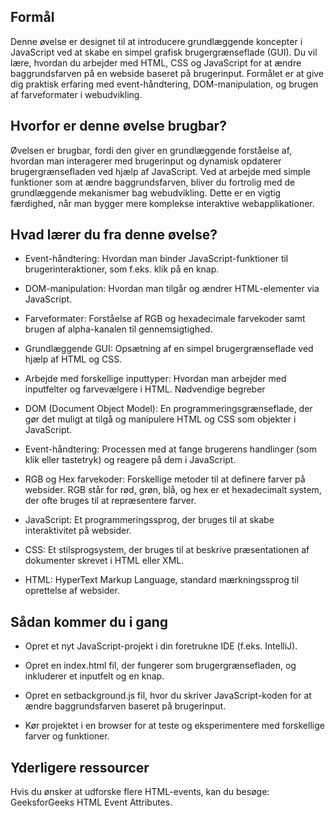 Formål
-----
Denne øvelse er designet til at introducere grundlæggende koncepter i JavaScript 
ved at skabe en simpel grafisk brugergrænseflade (GUI). 
Du vil lære, hvordan du arbejder med HTML, CSS og JavaScript for at ændre baggrundsfarven på en webside baseret på brugerinput. 
Formålet er at give dig praktisk erfaring med event-håndtering, DOM-manipulation, og brugen af farveformater i webudvikling.

Hvorfor er denne øvelse brugbar?
---------------------------------
Øvelsen er brugbar, fordi den giver en grundlæggende forståelse af, hvordan man interagerer med brugerinput og dynamisk opdaterer brugergrænsefladen ved hjælp af JavaScript. 
Ved at arbejde med simple funktioner som at ændre baggrundsfarven, bliver du fortrolig med de grundlæggende mekanismer bag webudvikling. 
Dette er en vigtig færdighed, når man bygger mere komplekse interaktive webapplikationer.

Hvad lærer du fra denne øvelse?
----------------------------------
* Event-håndtering: Hvordan man binder JavaScript-funktioner til brugerinteraktioner,
som f.eks. klik på en knap.

* DOM-manipulation: Hvordan man tilgår og ændrer HTML-elementer via JavaScript.

* Farveformater: Forståelse af RGB og hexadecimale farvekoder samt brugen af alpha-kanalen til gennemsigtighed.
  
* Grundlæggende GUI: Opsætning af en simpel brugergrænseflade ved hjælp af HTML og CSS.

* Arbejde med forskellige inputtyper: Hvordan man arbejder med inputfelter og farvevælgere i HTML.
Nødvendige begreber

* DOM (Document Object Model): En programmeringsgrænseflade, der gør det muligt at tilgå og manipulere HTML og CSS som objekter i JavaScript.

* Event-håndtering: Processen med at fange brugerens handlinger (som klik eller tastetryk) og reagere på dem i JavaScript.

* RGB og Hex farvekoder: Forskellige metoder til at definere farver på websider.
RGB står for rød, grøn, blå, og hex er et hexadecimalt system, der ofte bruges til at repræsentere farver.

* JavaScript: Et programmeringssprog, der bruges til at skabe interaktivitet på websider.

* CSS: Et stilsprogsystem, der bruges til at beskrive præsentationen af dokumenter skrevet i HTML eller XML.

* HTML: HyperText Markup Language, standard mærkningssprog til oprettelse af websider.

Sådan kommer du i gang
----------------------
* Opret et nyt JavaScript-projekt i din foretrukne IDE (f.eks. IntelliJ).

* Opret en index.html fil, der fungerer som brugergrænsefladen, og inkluderer et inputfelt og en knap.

* Opret en setbackground.js fil, hvor du skriver JavaScript-koden for at ændre baggrundsfarven baseret på brugerinput.

* Kør projektet i en browser for at teste og eksperimentere med forskellige farver og funktioner.

Yderligere ressourcer
----------------------
Hvis du ønsker at udforske flere HTML-events, kan du besøge: GeeksforGeeks HTML Event Attributes.
